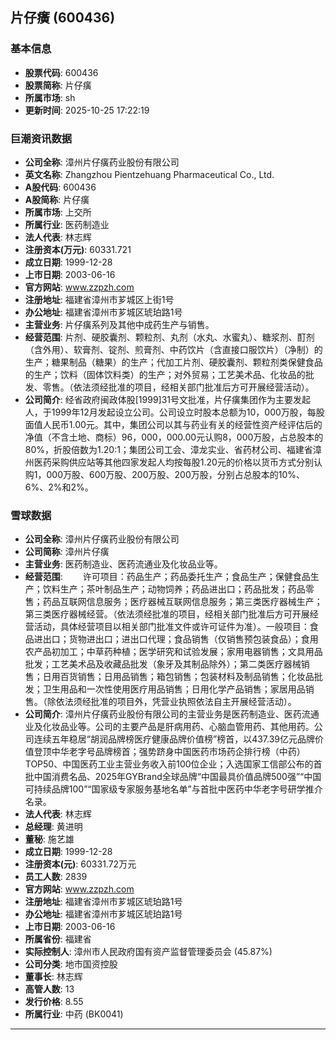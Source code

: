 ## 片仔癀 (600436)

### 基本信息

- **股票代码**: 600436
- **股票简称**: 片仔癀
- **所属市场**: sh
- **更新时间**: 2025-10-25 17:22:19

### 巨潮资讯数据

- **公司全称**: 漳州片仔癀药业股份有限公司
- **英文名称**: Zhangzhou Pientzehuang Pharmaceutical Co., Ltd.
- **A股代码**: 600436
- **A股简称**: 片仔癀
- **所属市场**: 上交所
- **所属行业**: 医药制造业
- **法人代表**: 林志辉
- **注册资本(万元)**: 60331.721
- **成立日期**: 1999-12-28
- **上市日期**: 2003-06-16
- **官方网站**: www.zzpzh.com
- **注册地址**: 福建省漳州市芗城区上街1号
- **办公地址**: 福建省漳州市芗城区琥珀路1号
- **主营业务**: 片仔癀系列及其他中成药生产与销售。
- **经营范围**: 片剂、硬胶囊剂、颗粒剂、丸剂（水丸、水蜜丸）、糖浆剂、酊剂（含外用）、软膏剂、锭剂、煎膏剂、中药饮片（含直接口服饮片）（净制）的生产；糖果制品（糖果）的生产；代加工片剂、硬胶囊剂、颗粒剂类保健食品的生产；饮料（固体饮料类）的生产；对外贸易；工艺美术品、化妆品的批发、零售。（依法须经批准的项目，经相关部门批准后方可开展经营活动）。
- **公司简介**: 经省政府闽政体股[1999]31号文批准，片仔癀集团作为主要发起人，于1999年12月发起设立公司。公司设立时股本总额为10，000万股，每股面值人民币1.00元。其中，集团公司以其与药业有关的经营性资产经评估后的净值（不含土地、商标）96，000，000.00元认购8，000万股，占总股本的80%，折股倍数为1.20:1；集团公司工会、漳龙实业、省药材公司、福建省漳州医药采购供应站等其他四家发起人均按每股1.20元的价格以货币方式分别认购1，000万股、600万股、200万股、200万股，分别占总股本的10%、6%、2%和2%。

### 雪球数据

- **公司全称**: 漳州片仔癀药业股份有限公司
- **公司简称**: 漳州片仔癀
- **主营业务**: 医药制造业、医药流通业及化妆品业等。
- **经营范围**: 　　许可项目：药品生产；药品委托生产；食品生产；保健食品生产；饮料生产；茶叶制品生产；动物饲养；药品进出口；药品批发；药品零售；药品互联网信息服务；医疗器械互联网信息服务；第三类医疗器械生产；第三类医疗器械经营。（依法须经批准的项目，经相关部门批准后方可开展经营活动，具体经营项目以相关部门批准文件或许可证件为准）。一般项目：食品进出口；货物进出口；进出口代理；食品销售（仅销售预包装食品）；食用农产品初加工；中草药种植；医学研究和试验发展；家用电器销售；文具用品批发；工艺美术品及收藏品批发（象牙及其制品除外）；第二类医疗器械销售；日用百货销售；日用品销售；箱包销售；包装材料及制品销售；化妆品批发；卫生用品和一次性使用医疗用品销售；日用化学产品销售；家居用品销售。（除依法须经批准的项目外，凭营业执照依法自主开展经营活动）。
- **公司简介**: 漳州片仔癀药业股份有限公司的主营业务是医药制造业、医药流通业及化妆品业等。公司的主要产品是肝病用药、心脑血管用药、其他用药。公司连续五年稳居“胡润品牌榜医疗健康品牌价值榜”榜首，以437.39亿元品牌价值登顶中华老字号品牌榜首；强势跻身中国医药市场药企排行榜（中药）TOP50、中国医药工业主营业务收入前100位企业；入选国家工信部公布的首批中国消费名品、2025年GYBrand全球品牌“中国最具价值品牌500强”“中国可持续品牌100”“国家级专家服务基地名单”与首批中医药中华老字号研学推介名录。
- **法人代表**: 林志辉
- **总经理**: 黄进明
- **董秘**: 施艺雄
- **成立日期**: 1999-12-28
- **注册资本(元)**: 60331.72万元
- **员工人数**: 2839
- **官方网站**: www.zzpzh.com
- **注册地址**: 福建省漳州市芗城区琥珀路1号
- **办公地址**: 福建省漳州市芗城区琥珀路1号
- **上市日期**: 2003-06-16
- **所属省份**: 福建省
- **实际控制人**: 漳州市人民政府国有资产监督管理委员会 (45.87%)
- **公司分类**: 地市国资控股
- **董事长**: 林志辉
- **高管人数**: 13
- **发行价格**: 8.55
- **所属行业**: 中药 (BK0041)

---